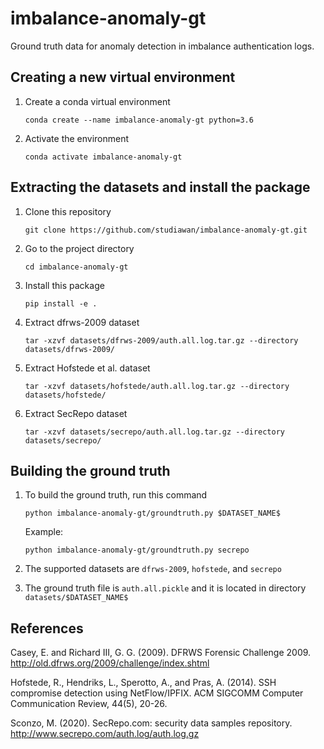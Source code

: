 # imbalance-anomaly-gt
Ground truth data for anomaly detection in imbalance authentication logs.

## Creating a new virtual environment

1. Create a conda virtual environment

   `conda create --name imbalance-anomaly-gt python=3.6`

2. Activate the environment

   `conda activate imbalance-anomaly-gt`

## Extracting the datasets and install the package

1. Clone this repository

   `git clone https://github.com/studiawan/imbalance-anomaly-gt.git`

2. Go to the project directory
    
   `cd imbalance-anomaly-gt`

3. Install this package
   
   `pip install -e .`

4. Extract dfrws-2009 dataset

   `tar -xzvf datasets/dfrws-2009/auth.all.log.tar.gz --directory datasets/dfrws-2009/`

5. Extract Hofstede et al. dataset

   `tar -xzvf datasets/hofstede/auth.all.log.tar.gz --directory datasets/hofstede/`

6. Extract SecRepo dataset

   `tar -xzvf datasets/secrepo/auth.all.log.tar.gz --directory datasets/secrepo/`

## Building the ground truth

1. To build the ground truth, run this command
   
   `python imbalance-anomaly-gt/groundtruth.py $DATASET_NAME$`
   
   Example:
   
   `python imbalance-anomaly-gt/groundtruth.py secrepo`

2. The supported datasets are `dfrws-2009`, `hofstede`, and `secrepo`

3. The ground truth file is `auth.all.pickle` and it is located in directory `datasets/$DATASET_NAME$`

## References

Casey, E.  and Richard III, G. G. (2009). DFRWS Forensic Challenge 2009. http://old.dfrws.org/2009/challenge/index.shtml

Hofstede, R., Hendriks, L., Sperotto, A., and Pras, A. (2014). SSH compromise detection using NetFlow/IPFIX. ACM SIGCOMM Computer Communication Review, 44(5), 20-26.

Sconzo, M. (2020). SecRepo.com: security data samples repository. http://www.secrepo.com/auth.log/auth.log.gz
